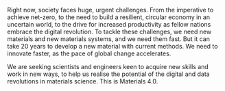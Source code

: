 Right now, society faces huge, urgent challenges. From the imperative to achieve net-zero, to the need to build a resilient, circular economy in an uncertain world, to the drive for increased productivity as fellow nations embrace the digital revolution. To tackle these challenges, we need new materials and new materials systems, and we need them fast. But it can take 20 years to develop a new material with current methods. We need to innovate faster, as the pace of global change accelerates.

We are seeking scientists and engineers keen to acquire new skills and work in new ways, to help us realise the potential of the digital and data revolutions in materials science. This is Materials 4.0.

